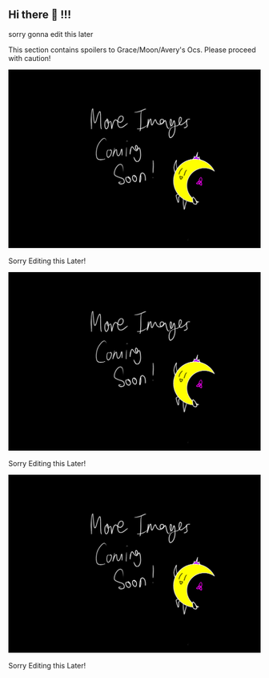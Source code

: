 ## Hi there 👋 !!!
<p> sorry gonna edit this later </p>
<p> This section contains spoilers to Grace/Moon/Avery's Ocs. Please proceed with caution!</p>

<div id="carouselExampleControls" class="carousel slide" data-bs-ride="carousel">
  <div class="carousel-inner">
    <div class="carousel-item active">
      <img src="image.png" class="d-block w-100" alt="Picture 1">
      <p>Sorry Editing this Later!</p>
    </div>
    <div class="carousel-item">
      <img src="image.png" class="d-block w-100" alt="Picture 2">
      <p>Sorry Editing this Later!</p>
    </div>
    <div class="carousel-item">
      <img src="image.png" class="d-block w-100" alt="Picture 3">
      <p>Sorry Editing this Later!</p>
    </div>
  </div>
</div>


